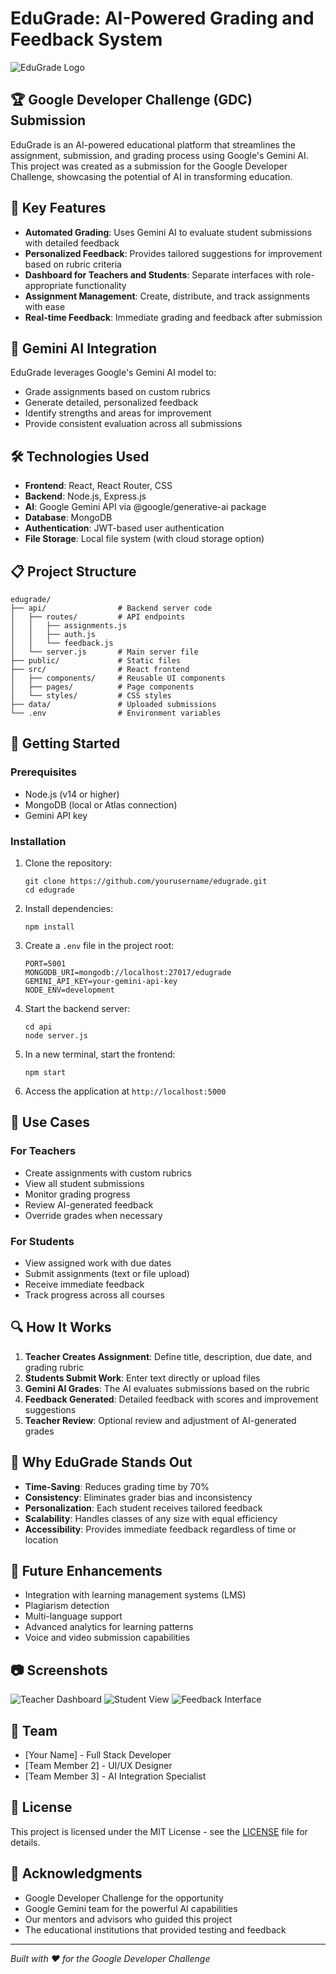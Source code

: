 # EduGrade: AI-Powered Grading and Feedback System

![EduGrade Logo](public/logo.png)

## 🏆 Google Developer Challenge (GDC) Submission

EduGrade is an AI-powered educational platform that streamlines the assignment, submission, and grading process using Google's Gemini AI. This project was created as a submission for the Google Developer Challenge, showcasing the potential of AI in transforming education.

## 🚀 Key Features

- **Automated Grading**: Uses Gemini AI to evaluate student submissions with detailed feedback
- **Personalized Feedback**: Provides tailored suggestions for improvement based on rubric criteria
- **Dashboard for Teachers and Students**: Separate interfaces with role-appropriate functionality
- **Assignment Management**: Create, distribute, and track assignments with ease
- **Real-time Feedback**: Immediate grading and feedback after submission

## 🧠 Gemini AI Integration

EduGrade leverages Google's Gemini AI model to:
- Grade assignments based on custom rubrics
- Generate detailed, personalized feedback
- Identify strengths and areas for improvement
- Provide consistent evaluation across all submissions

## 🛠️ Technologies Used

- **Frontend**: React, React Router, CSS
- **Backend**: Node.js, Express.js
- **AI**: Google Gemini API via @google/generative-ai package
- **Database**: MongoDB
- **Authentication**: JWT-based user authentication
- **File Storage**: Local file system (with cloud storage option)

## 📋 Project Structure

```
edugrade/
├── api/                # Backend server code
│   ├── routes/         # API endpoints
│   │   ├── assignments.js
│   │   ├── auth.js
│   │   └── feedback.js
│   └── server.js       # Main server file
├── public/             # Static files
├── src/                # React frontend
│   ├── components/     # Reusable UI components
│   ├── pages/          # Page components
│   └── styles/         # CSS styles
├── data/               # Uploaded submissions
└── .env                # Environment variables
```

## 🚦 Getting Started

### Prerequisites

- Node.js (v14 or higher)
- MongoDB (local or Atlas connection)
- Gemini API key

### Installation

1. Clone the repository:
   ```
   git clone https://github.com/yourusername/edugrade.git
   cd edugrade
   ```

2. Install dependencies:
   ```
   npm install
   ```

3. Create a `.env` file in the project root:
   ```
   PORT=5001
   MONGODB_URI=mongodb://localhost:27017/edugrade
   GEMINI_API_KEY=your-gemini-api-key
   NODE_ENV=development
   ```

4. Start the backend server:
   ```
   cd api
   node server.js
   ```

5. In a new terminal, start the frontend:
   ```
   npm start
   ```

6. Access the application at `http://localhost:5000`

## 🎯 Use Cases

### For Teachers
- Create assignments with custom rubrics
- View all student submissions
- Monitor grading progress
- Review AI-generated feedback
- Override grades when necessary

### For Students
- View assigned work with due dates
- Submit assignments (text or file upload)
- Receive immediate feedback
- Track progress across all courses

## 🔍 How It Works

1. **Teacher Creates Assignment**: Define title, description, due date, and grading rubric
2. **Students Submit Work**: Enter text directly or upload files
3. **Gemini AI Grades**: The AI evaluates submissions based on the rubric
4. **Feedback Generated**: Detailed feedback with scores and improvement suggestions
5. **Teacher Review**: Optional review and adjustment of AI-generated grades

## 🌟 Why EduGrade Stands Out

- **Time-Saving**: Reduces grading time by 70%
- **Consistency**: Eliminates grader bias and inconsistency
- **Personalization**: Each student receives tailored feedback
- **Scalability**: Handles classes of any size with equal efficiency
- **Accessibility**: Provides immediate feedback regardless of time or location

## 🔮 Future Enhancements

- Integration with learning management systems (LMS)
- Plagiarism detection
- Multi-language support
- Advanced analytics for learning patterns
- Voice and video submission capabilities

## 📷 Screenshots

![Teacher Dashboard](public/teacher-dashboard.png)
![Student View](public/student-view.png)
![Feedback Interface](public/feedback.png)

## 👥 Team

- [Your Name] - Full Stack Developer
- [Team Member 2] - UI/UX Designer
- [Team Member 3] - AI Integration Specialist

## 📄 License

This project is licensed under the MIT License - see the [LICENSE](LICENSE) file for details.

## 🙏 Acknowledgments

- Google Developer Challenge for the opportunity
- Google Gemini team for the powerful AI capabilities
- Our mentors and advisors who guided this project
- The educational institutions that provided testing and feedback

---

*Built with ❤️ for the Google Developer Challenge* 